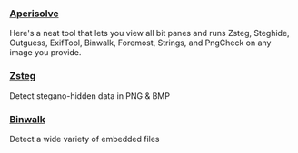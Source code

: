 ### [Aperisolve ](https://www.aperisolve.com/)
Here's a neat tool that lets you view all bit panes and runs Zsteg, Steghide, Outguess, ExifTool, Binwalk, Foremost, Strings, and PngCheck on any image you provide.

### [Zsteg ](https://github.com/zed-0xff/zsteg)
Detect stegano-hidden data in PNG & BMP

### [Binwalk ](https://github.com/ReFirmLabs/binwalk)
Detect a wide variety of embedded files